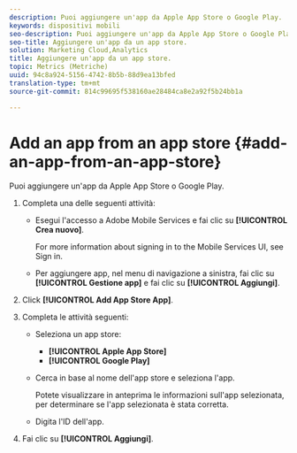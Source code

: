 ```yaml
---
description: Puoi aggiungere un'app da Apple App Store o Google Play.
keywords: dispositivi mobili
seo-description: Puoi aggiungere un'app da Apple App Store o Google Play.
seo-title: Aggiungere un'app da un app store.
solution: Marketing Cloud,Analytics
title: Aggiungere un'app da un app store.
topic: Metrics (Metriche)
uuid: 94c8a924-5156-4742-8b5b-88d9ea13bfed
translation-type: tm+mt
source-git-commit: 814c99695f538160ae28484ca8e2a92f5b24bb1a

---
```



# Add an app from an app store {#add-an-app-from-an-app-store}

Puoi aggiungere un'app da Apple App Store o Google Play.

1. Completa una delle seguenti attività:

   * Esegui l'accesso a Adobe Mobile Services e fai clic su **[!UICONTROL Crea nuovo]**.

      For more information about signing in to the Mobile Services UI, see Sign in.[](/help/using/gs/gs-signin.md)

   * Per aggiungere app, nel menu di navigazione a sinistra, fai clic su **[!UICONTROL Gestione app]** e fai clic su **[!UICONTROL Aggiungi]**.

1. Click **[!UICONTROL Add App Store App]**.
1. Completa le attività seguenti:

   * Seleziona un app store:
      * **[!UICONTROL Apple App Store]**
      * **[!UICONTROL Google Play]**
   * Cerca in base al nome dell'app store e seleziona l'app.

      Potete visualizzare in anteprima le informazioni sull'app selezionata, per determinare se l'app selezionata è stata corretta.

   * Digita l'ID dell'app.


1. Fai clic su **[!UICONTROL Aggiungi]**.